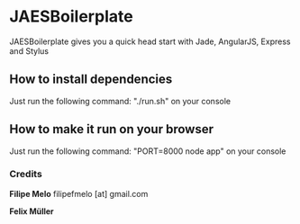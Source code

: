 # JAESBoilerplate

JAESBoilerplate gives you a quick head start with Jade, AngularJS, Express and Stylus

## How to install dependencies

Just run the following command: "./run.sh" on your console

## How to make it run on your browser

Just run the following command: "PORT=8000 node app" on your console

### Credits
**Filipe Melo** 
filipefmelo [at] gmail.com

**Felix Müller**
